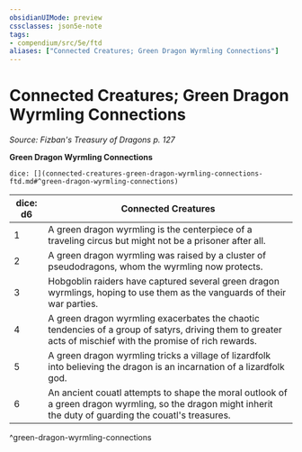 ```yaml
---
obsidianUIMode: preview
cssclasses: json5e-note
tags:
- compendium/src/5e/ftd
aliases: ["Connected Creatures; Green Dragon Wyrmling Connections"]
---
```

# Connected Creatures; Green Dragon Wyrmling Connections
*Source: Fizban's Treasury of Dragons p. 127* 

**Green Dragon Wyrmling Connections**

`dice: [](connected-creatures-green-dragon-wyrmling-connections-ftd.md#^green-dragon-wyrmling-connections)`

| dice: d6 | Connected Creatures |
|----------|---------------------|
| 1 | A green dragon wyrmling is the centerpiece of a traveling circus but might not be a prisoner after all. |
| 2 | A green dragon wyrmling was raised by a cluster of pseudodragons, whom the wyrmling now protects. |
| 3 | Hobgoblin raiders have captured several green dragon wyrmlings, hoping to use them as the vanguards of their war parties. |
| 4 | A green dragon wyrmling exacerbates the chaotic tendencies of a group of satyrs, driving them to greater acts of mischief with the promise of rich rewards. |
| 5 | A green dragon wyrmling tricks a village of lizardfolk into believing the dragon is an incarnation of a lizardfolk god. |
| 6 | An ancient couatl attempts to shape the moral outlook of a green dragon wyrmling, so the dragon might inherit the duty of guarding the couatl's treasures. |
^green-dragon-wyrmling-connections